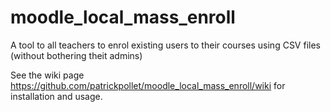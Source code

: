 moodle_local_mass_enroll
========================


A tool to all teachers to enrol existing users to their courses using CSV files (without bothering theit admins)

See the wiki page https://github.com/patrickpollet/moodle_local_mass_enroll/wiki for installation and usage. 
